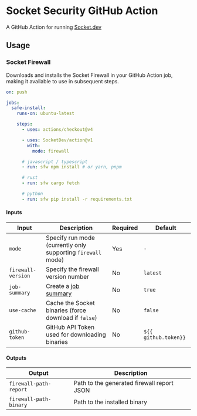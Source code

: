 # Socket Security GitHub Action

A GitHub Action for running [Socket.dev](https://socket.dev)

## Usage

### Socket Firewall

Downloads and installs the Socket Firewall in your GitHub Action job, making it available to use in subsequent steps.

```yaml
on: push

jobs:
  safe-install:
    runs-on: ubuntu-latest

    steps:
      - uses: actions/checkout@v4

      - uses: SocketDev/action@v1
        with:
          mode: firewall

      # javascript / typescript
      - run: sfw npm install # or yarn, pnpm

      # rust
      - run: sfw cargo fetch

      # python
      - run: sfw pip install -r requirements.txt
```

#### Inputs

| Input              | Description                                                  | Required | Default              |
| ------------------ | ------------------------------------------------------------ | -------- | -------------------- |
| `mode`             | Specify run mode (currently only supporting `firewall` mode) | Yes      | `-`                  |
| `firewall-version` | Specify the firewall version number                          | No       | `latest`             |
| `job-summary`      | Create a [job summary][job-summary]                          | No       | `true`               |
| `use-cache`        | Cache the Socket binaries (force download if `false`)        | No       | `false`              |
| `github-token`     | GitHub API Token used for downloading binaries               | No       | `${{ github.token}}` |

#### Outputs

| Output                 | Description                                |
| ---------------------- | ------------------------------------------ |
| `firewall-path-report` | Path to the generated firewall report JSON |
| `firewall-path-binary` | Path to the installed binary               |

[job-summary]: https://github.blog/news-insights/product-news/supercharging-github-actions-with-job-summaries
